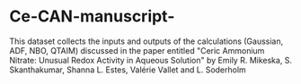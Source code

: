 # Ce-CAN-manuscript-
This dataset collects the inputs and outputs of the calculations (Gaussian, ADF, NBO, QTAIM) discussed in the paper entitled "Ceric Ammonium Nitrate: Unusual Redox Activity in Aqueous Solution" by Emily R. Mikeska, S. Skanthakumar, Shanna L. Estes, Valérie Vallet and
L. Soderholm
